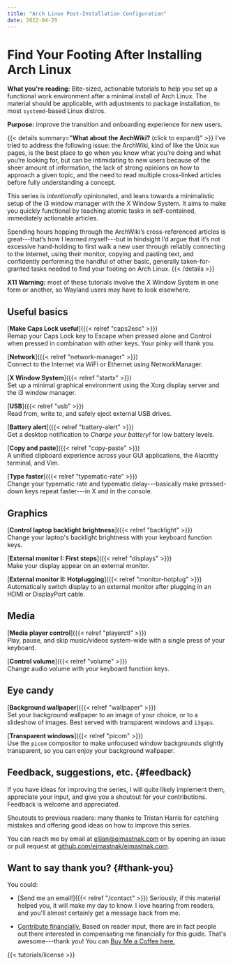 ```yaml
---
title: "Arch Linux Post-Installation Configuration"
date: 2022-04-29
---
```


# Find Your Footing After Installing Arch Linux

**What you're reading:** Bite-sized, actionable tutorials to help you set up a functional work environment after a minimal install of Arch Linux.
The material should be applicable, with adjustments to package installation, to most `systemd`-based Linux distros.

**Purpose:** improve the transition and onboarding experience for new users.

{{< details summary="**What about the ArchWiki?** (click to expand)" >}}
I’ve tried to address the following issue:
the ArchWiki, kind of like the Unix `man` pages, is the best place to go when you know what you’re doing and what you’re looking for,
but can be intimidating to new users because of the sheer amount of information, the lack of strong opinions on how to approach a given topic, and the need to read multiple cross-linked articles before fully understanding a concept.

This series is *intentionally* opinionated, and leans towards a minimalistic setup of the i3 window manager with the X Window System.
It aims to make you quickly functional by teaching atomic tasks in self-contained, immediately actionable articles.

Spending hours hopping through the ArchWiki’s cross-referenced articles is great---that’s how I learned myself---but in hindsight I’d argue that it’s not excessive hand-holding to first walk a new user through reliably connecting to the Internet, using their monitor, copying and pasting text, and confidently performing the handful of other basic, generally taken-for-granted tasks needed to find your footing on Arch Linux.
{{< /details >}}

**X11 Warning:** most of these tutorials involve the X Window System in one form or another, so Wayland users may have to look elsewhere.

## Useful basics

[**Make Caps Lock useful**]({{< relref "caps2esc" >}})
<br>
Remap your Caps Lock key to Escape when pressed alone and Control when pressed in combination with other keys.
Your pinky will thank you.

[**Network**]({{< relref "network-manager" >}})
<br>
Connect to the Internet via WiFi or Ethernet using NetworkManager.

[**X Window System**]({{< relref "startx" >}})
<br>
Set up a minimal graphical environment using the Xorg display server and the i3 window manager.

[**USB**]({{< relref "usb" >}})
<br>
Read from, write to, and safely eject external USB drives.

[**Battery alert**]({{< relref "battery-alert" >}})
<br>
Get a desktop notification to *Charge your battery!* for low battery levels.

[**Copy and paste**]({{< relref "copy-paste" >}})
<br>
A unified clipboard experience across your GUI applications, the Alacritty terminal, and Vim.

[**Type faster**]({{< relref "typematic-rate" >}})
<br>
Change your typematic rate and typematic delay---basically make pressed-down keys repeat faster---in X and in the console.

## Graphics

[**Control laptop backlight brightness**]({{< relref "backlight" >}})
<br>
Change your laptop's backlight brightness with your keyboard function keys.

[**External monitor I: First steps**]({{< relref "displays" >}})
<br>
Make your display appear on an external monitor.

[**External monitor II: Hotplugging**]({{< relref "monitor-hotplug" >}}) <br>
Automatically switch display to an external monitor after plugging in an HDMI or DisplayPort cable.

## Media

[**Media player control**]({{< relref "playerctl" >}})
<br>
Play, pause, and skip music/videos system-wide with a single press of your keyboard.

[**Control volume**]({{< relref "volume" >}})
<br>
Change audio volume with your keyboard function keys.

## Eye candy

[**Background wallpaper**]({{< relref "wallpaper" >}})
<br>
Set your background wallpaper to an image of your choice, or to a slideshow of images.
Best served with transparent windows and `i3gaps`.

[**Transparent windows**]({{< relref "picom" >}})
<br>
Use the `picom` compositor to make unfocused window backgrounds slightly transparent, so you can enjoy your background wallpaper.

<div class="my-12 w-full border-b border-gray-300"></div>

## Feedback, suggestions, etc. {#feedback}

If you have ideas for improving the series, I will quite likely implement them, appreciate your input, and give you a shoutout for your contributions.
Feedback is welcome and appreciated.

Shoutouts to previous readers: many thanks to Tristan Harris for catching mistakes and offering good ideas on how to improve this series.

You can reach me by email at [elijan@ejmastnak.com](mailto:elijan@ejmastnak.com) or by opening an issue or pull request at [github.com/ejmastnak/ejmastnak.com](https://github.com/ejmastnak/ejmastnak.com).

## Want to say thank you? {#thank-you}

You could:

- [Send me an email!]({{< relref "/contact" >}})
  Seriously, if this material helped you, it will make my day to know.
  I love hearing from readers, and you'll almost certainly get a message back from me.

- [Contribute financially.](https://www.buymeacoffee.com/ejmastnak)
  Based on reader input, there are in fact people out there interested in compensating me financially for this guide.
  That's awesome---thank you!
  You can [Buy Me a Coffee here.](https://www.buymeacoffee.com/ejmastnak)

<div class="mt-8">
  {{< tutorials/license >}}
<div>

